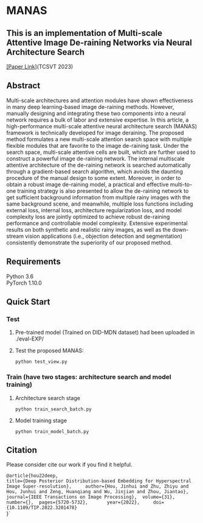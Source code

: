 # MANAS
## This is an implementation of Multi-scale Attentive Image De-raining Networks via Neural Architecture Search  
[[Paper Link]](https://ieeexplore.ieee.org/document/9894375 "悬停显示")(TCSVT 2023)
## Abstract
Multi-scale architectures and attention modules
have shown effectiveness in many deep learning-based image
de-raining methods. However, manually designing and integrating
these two components into a neural network requires
a bulk of labor and extensive expertise. In this article, a
high-performance multi-scale attentive neural architecture search
(MANAS) framework is technically developed for image deraining.
The proposed method formulates a new multi-scale
attention search space with multiple flexible modules that are
favorite to the image de-raining task. Under the search space,
multi-scale attentive cells are built, which are further used to construct
a powerful image de-raining network. The internal multiscale
attentive architecture of the de-raining network is searched
automatically through a gradient-based search algorithm, which
avoids the daunting procedure of the manual design to some
extent. Moreover, in order to obtain a robust image de-raining
model, a practical and effective multi-to-one training strategy is
also presented to allow the de-raining network to get sufficient
background information from multiple rainy images with the
same background scene, and meanwhile, multiple loss functions
including external loss, internal loss, architecture regularization
loss, and model complexity loss are jointly optimized to achieve
robust de-raining performance and controllable model complexity.
Extensive experimental results on both synthetic and realistic
rainy images, as well as the down-stream vision applications (i.e.,
objection detection and segmentation) consistently demonstrate
the superiority of our proposed method.
## Requirements
Python 3.6  
PyTorch 1.10.0
## Quick Start
### Test
1. Pre-trained model (Trained on DID-MDN dataset) had been uploaded in ./eval-EXP/

2. Test the proposed MANAS:

   `python test_view.py`

### Train (have two stages: architecture search and model training)
1. Architecture search stage
    
   `python train_search_batch.py`
   
2. Model training stage

   `python train_model_batch.py`

## Citation
Please consider cite our work if you find it helpful.

`@article{hou22deep,`   
          `title={Deep Posterior Distribution-based Embedding for Hyperspectral Image Super-resolution},    
	  author={Hou, Jinhui and Zhu, Zhiyu and Hou, Junhui and Zeng, Huanqiang and Wu, Jinjian and Zhou, Jiantao},
	  journal={IEEE Transactions on Image Processing}, 
	  volume={31}, 	  
	  number={}, 
	  pages={5720-5732},  	  
	  year={2022},    
	  doi={10.1109/TIP.2022.3201478}`  	  
}`
